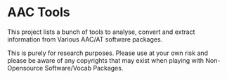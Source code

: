 AAC Tools
=========

This project lists a bunch of tools to analyse, convert and extract information from Various AAC/AT software packages. 

This is purely for research purposes. Please use at your own risk and please be aware of any copyrights that may exist when playing with Non-Opensource Software/Vocab Packages.

